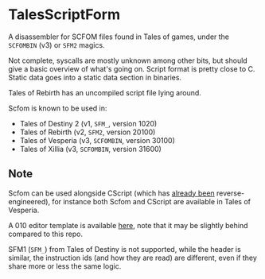# TalesScriptForm

A disassembler for SCFOM files found in Tales of games, under the `SCFOMBIN` (v3) or `SFM2` magics.

Not complete, syscalls are mostly unknown among other bits, but should give a basic overview of what's going on. Script format is pretty close to C. Static data goes into a static data section in binaries.

Tales of Rebirth has an uncompiled script file lying around.

Scfom is known to be used in:

* Tales of Destiny 2 (v1, `SFM_`, version 1020)
* Tales of Rebirth (v2, `SFM2`, version 20100)
* Tales of Vesperia (v3, `SCFOMBIN`, version 30100)
* Tales of Xillia (v3, `SCFOMBIN`, version 31600)

## Note

Scfom can be used alongside CScript (which has [already been](https://delroth.net/posts/reverse-engineering-script-interpreter/) reverse-engineered), for instance both Scfom and CScript are available in Tales of Vesperia.

A 010 editor template is available [here](https://github.com/Nenkai/010GameTemplates/blob/main/Bandai%20Namco/Tales%20of/SCFOMBIN_SFM2_ScriptForm.bt), note that it may be slightly behind compared to this repo.

SFM1 (`SFM_`) from Tales of Destiny is not supported, while the header is similar, the instruction ids (and how they are read) are different, even if they share more or less the same logic.
